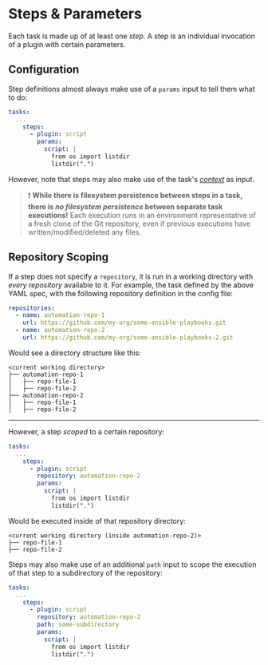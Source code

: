 # Steps & Parameters

Each task is made up of at least one _step_. A step is an individual invocation of a plugin with certain parameters.

## Configuration

Step definitions almost always make use of a `params` input to tell them what to do:

```yaml
tasks:
  ...
    steps:
      - plugin: script
        params:
          script: |
            from os import listdir
            listdir(".")
```

However, note that steps may also make use of the task's [_context_](context.md) as input.

> :exclamation: **While there is filesystem persistence between steps in a task, there is _no filesystem persistence_ between separate task executions!** Each execution runs in an environment representative of a fresh clone of the Git repository, even if previous executions have written/modified/deleted any files.

## Repository Scoping

If a step does not specify a `repository`, it is run in a working directory with _every repository_ available to it. For example, the task defined by the above YAML spec, with the following repository definition in the config file:

```yaml
repositories:
  - name: automation-repo-1
    url: https://github.com/my-org/some-ansible-playbooks.git
  - name: automation-repo-2
    url: https://github.com/my-org/some-ansible-playbooks-2.git
```

Would see a directory structure like this:

```text
<current working directory>
├── automation-repo-1
│   ├── repo-file-1
│   ├── repo-file-2
├── automation-repo-2
│   ├── repo-file-1
│   ├── repo-file-2
```

<hr>

However, a step _scoped_ to a certain repository: 

```yaml
tasks:
  ...
    steps:
      - plugin: script
        repository: automation-repo-2
        params:
          script: |
            from os import listdir
            listdir(".")
```

Would be executed inside of that repository directory:

```text
<current working directory (inside automation-repo-2)>
├── repo-file-1
├── repo-file-2
```

Steps may also make use of an additional `path` input to scope the execution of that step to a subdirectory of the repository: 

```yaml
tasks:
  ...
    steps:
      - plugin: script
        repository: automation-repo-2
        path: some-subdirectory
        params:
          script: |
            from os import listdir
            listdir(".")
```

